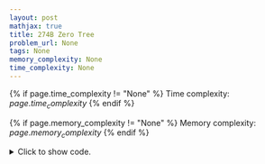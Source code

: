 ```yaml
---
layout: post
mathjax: true
title: 274B Zero Tree
problem_url: None
tags: None
memory_complexity: None
time_complexity: None
---
```




{% if page.time_complexity != "None" %}
Time complexity: ${{ page.time_complexity }}$
{% endif %}

{% if page.memory_complexity != "None" %}
Memory complexity: ${{ page.memory_complexity }}$
{% endif %}

<details>
<summary>
<p style="display:inline">Click to show code.</p>
</summary>
```cpp
{% raw %}
using namespace std;
using ll = long long;
using vi = vector<int>;
int const NMAX = 1e5 + 11;
int n;
ll val[NMAX];
vi g[NMAX];
array<ll, 2> dfs(int u, int p)
{
    array<ll, 2> ans = {0, 0};
    for (auto v : g[u])
    {
        if (v == p)
            continue;
        auto cur = dfs(v, u);
        ans = {max(ans[0], cur[0]), max(ans[1], cur[1])};
    }
    val[u] += ans[0] - ans[1];
    ans[val[u] >= 0] += abs(val[u]);
    val[u] = 0;
    return ans;
}
int main(void)
{
    int u, v;
    cin >> n;
    for (int i = 0; i < n - 1; ++i)
    {
        cin >> u >> v;
        g[u].push_back(v);
        g[v].push_back(u);
    }
    for (int i = 1; i <= n; ++i)
        cin >> val[i];
    auto ans = dfs(1, -1);
    cout << accumulate(ans.begin(), ans.end(), 0LL) << endl;
    return 0;
}

{% endraw %}
```
</details>


